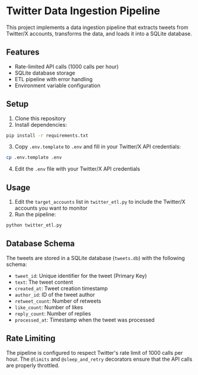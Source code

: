 # Twitter Data Ingestion Pipeline

This project implements a data ingestion pipeline that extracts tweets from Twitter/X accounts, transforms the data, and loads it into a SQLite database.

## Features

- Rate-limited API calls (1000 calls per hour)
- SQLite database storage
- ETL pipeline with error handling
- Environment variable configuration

## Setup

1. Clone this repository
2. Install dependencies:
```bash
pip install -r requirements.txt
```
3. Copy `.env.template` to `.env` and fill in your Twitter/X API credentials:
```bash
cp .env.template .env
```

4. Edit the `.env` file with your Twitter/X API credentials

## Usage

1. Edit the `target_accounts` list in `twitter_etl.py` to include the Twitter/X accounts you want to monitor
2. Run the pipeline:
```bash
python twitter_etl.py
```

## Database Schema

The tweets are stored in a SQLite database (`tweets.db`) with the following schema:

- `tweet_id`: Unique identifier for the tweet (Primary Key)
- `text`: The tweet content
- `created_at`: Tweet creation timestamp
- `author_id`: ID of the tweet author
- `retweet_count`: Number of retweets
- `like_count`: Number of likes
- `reply_count`: Number of replies
- `processed_at`: Timestamp when the tweet was processed

## Rate Limiting

The pipeline is configured to respect Twitter's rate limit of 1000 calls per hour. The `@limits` and `@sleep_and_retry` decorators ensure that the API calls are properly throttled. 